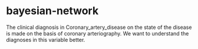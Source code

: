# bayesian-network
The clinical diagnosis in Coronary_artery_disease on the state of the disease is made on the basis of coronary arteriography. We want to understand the diagnoses in this variable better.
